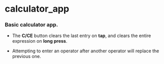 # calculator_app

### Basic calculator app.

- The **C/CE** button clears the last entry on **tap**, and clears the entire expression on **long press**.

- Attempting to enter an operator after another operator will replace the previous one.
